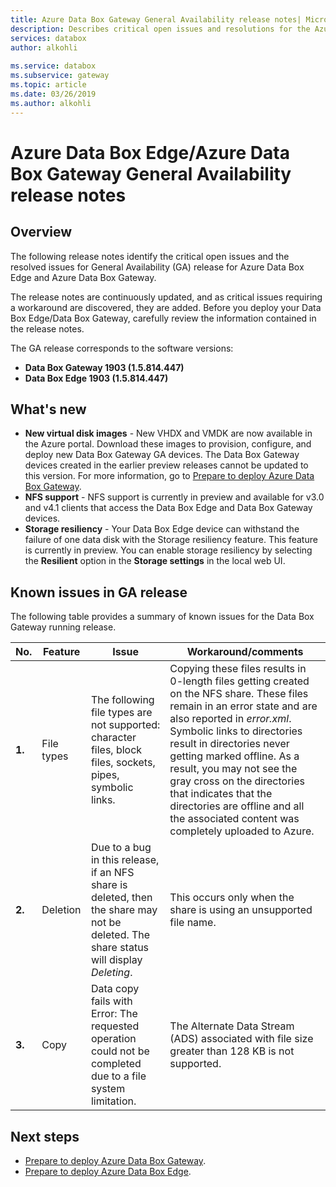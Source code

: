 ```yaml
---
title: Azure Data Box Gateway General Availability release notes| Microsoft Docs
description: Describes critical open issues and resolutions for the Azure Data Box Gateway running general availability release.
services: databox
author: alkohli
 
ms.service: databox
ms.subservice: gateway
ms.topic: article
ms.date: 03/26/2019
ms.author: alkohli
---
```


# Azure Data Box Edge/Azure Data Box Gateway General Availability release notes

## Overview

The following release notes identify the critical open issues and the resolved issues for General Availability (GA) release for Azure Data Box Edge and Azure Data Box Gateway.

The release notes are continuously updated, and as critical issues requiring a workaround are discovered, they are added. Before you deploy your Data Box Edge/Data Box Gateway, carefully review the information contained in the release notes.

The GA release corresponds to the software versions:

- **Data Box Gateway 1903 (1.5.814.447)**
- **Data Box Edge 1903 (1.5.814.447)**


## What's new

- **New virtual disk images** - New VHDX and VMDK are now available in the Azure portal. Download these images to provision, configure, and deploy new Data Box Gateway GA devices. The Data Box Gateway devices created in the earlier preview releases cannot be updated to this version. For more information, go to [Prepare to deploy Azure Data Box Gateway](data-box-gateway-deploy-prep.md).
- **NFS support** - NFS support is currently in preview and available for v3.0 and v4.1 clients that access the Data Box Edge and Data Box Gateway devices.
- **Storage resiliency** - Your Data Box Edge device can withstand the failure of one data disk with the Storage resiliency feature. This feature is currently in preview. You can enable storage resiliency by selecting the **Resilient** option in the **Storage settings** in the local web UI.


## Known issues in GA release

The following table provides a summary of known issues for the Data Box Gateway running release.

| No. | Feature | Issue | Workaround/comments |
| --- | --- | --- | --- |
| **1.** |File types | The following file types are not supported: character files, block files, sockets, pipes, symbolic links.  |Copying these files results in 0-length files getting created on the NFS share. These files remain in an error state and are also reported in *error.xml*. <br> Symbolic links to directories result in directories never getting marked offline. As a result, you may not see the gray cross on the directories that indicates that the directories are offline and all the associated content was completely uploaded to Azure. |
| **2.** |Deletion | Due to a bug in this release, if an NFS share is deleted, then the share may not be deleted. The share status will display *Deleting*.  |This occurs only when the share is using an unsupported file name. |
| **3.** |Copy | Data copy fails with Error:  The requested operation could not be completed due to a file system limitation.  |The Alternate Data Stream (ADS) associated with file size greater than 128 KB is not supported.   |


## Next steps

- [Prepare to deploy Azure Data Box Gateway](data-box-gateway-deploy-prep.md).
- [Prepare to deploy Azure Data Box Edge](data-box-edge-deploy-prep.md).
